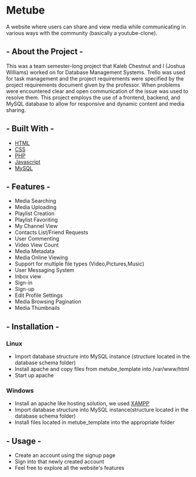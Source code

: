 # Metube
A website where users can share and view media while communicating in various ways with the community (basically a youtube-clone).

## - About the Project -
This was a team semester-long project that Kaleb Chestnut and I (Joshua Williams) worked on for Database Management Systems.  Trello was used for task management and the project requirements were specified by the project requirements document given by the professor.  When problems were encountered clear and open communication of the issue was used to resolve them.  This project employs the use of a frontend, backend, and MySQL database to allow for responsive and dynamic content and media sharing.

## - Built With -

* [HTML](https://en.wikipedia.org/wiki/HTML)
* [CSS](https://en.wikipedia.org/wiki/CSS)
* [PHP](https://www.php.net/)
* [Javascript](https://www.javascript.com/)
* [MySQL](https://www.mysql.com/)

## - Features -
* Media Searching
* Media Uploading
* Playlist Creation
* Playlist Favoriting
* My Channel View
* Contacts List/Friend Requests
* User Commenting
* Video View Count
* Media Metadata
* Media Online Viewing
* Support for multiple file types (Video,Pictures,Music)
* User Messaging System
* Inbox view
* Sign-in
* Sign-up
* Edit Profile Settings
* Media Browsing Pagination
* Media Thumbnails

## - Installation -
### Linux
* Import database structure into MySQL instance (structure located in the database schema folder)
* Install apache and copy files from metube_template into /var/www/html
* Start up apache
### Windows
* Install an apache like hosting solution, we used [XAMPP](https://www.apachefriends.org/index.html)
* Import database structure into MySQL instance(structure located in the database schema folder)
* Install files located in metube_template into the appropriate folder
## - Usage -
* Create an account using the signup page
* Sign into that newly created account
* Feel free to explore all the website's features
